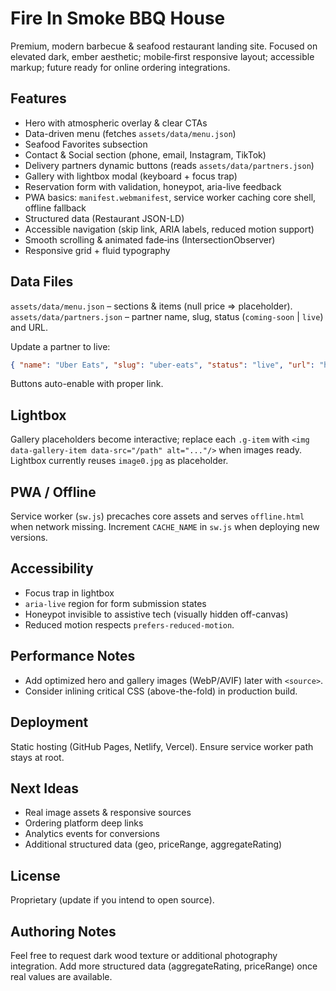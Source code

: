 # Fire In Smoke BBQ House

Premium, modern barbecue & seafood restaurant landing site. Focused on elevated dark, ember aesthetic; mobile‑first responsive layout; accessible markup; future ready for online ordering integrations.

## Features
- Hero with atmospheric overlay & clear CTAs
- Data-driven menu (fetches `assets/data/menu.json`)
- Seafood Favorites subsection
- Contact & Social section (phone, email, Instagram, TikTok)
- Delivery partners dynamic buttons (reads `assets/data/partners.json`)
- Gallery with lightbox modal (keyboard + focus trap)
- Reservation form with validation, honeypot, aria-live feedback
- PWA basics: `manifest.webmanifest`, service worker caching core shell, offline fallback
- Structured data (Restaurant JSON-LD)
- Accessible navigation (skip link, ARIA labels, reduced motion support)
- Smooth scrolling & animated fade‑ins (IntersectionObserver)
- Responsive grid + fluid typography

## Data Files
`assets/data/menu.json` – sections & items (null price => placeholder).  
`assets/data/partners.json` – partner name, slug, status (`coming-soon` | `live`) and URL.

Update a partner to live:
```json
{ "name": "Uber Eats", "slug": "uber-eats", "status": "live", "url": "https://www.ubereats.com/your-store" }
```
Buttons auto-enable with proper link.

## Lightbox
Gallery placeholders become interactive; replace each `.g-item` with `<img data-gallery-item data-src="/path" alt="..."/>` when images ready. Lightbox currently reuses `image0.jpg` as placeholder.

## PWA / Offline
Service worker (`sw.js`) precaches core assets and serves `offline.html` when network missing. Increment `CACHE_NAME` in `sw.js` when deploying new versions.

## Accessibility
- Focus trap in lightbox
- `aria-live` region for form submission states
- Honeypot invisible to assistive tech (visually hidden off-canvas)
- Reduced motion respects `prefers-reduced-motion`.

## Performance Notes
- Add optimized hero and gallery images (WebP/AVIF) later with `<source>`.
- Consider inlining critical CSS (above-the-fold) in production build.

## Deployment
Static hosting (GitHub Pages, Netlify, Vercel). Ensure service worker path stays at root.

## Next Ideas
- Real image assets & responsive sources
- Ordering platform deep links
- Analytics events for conversions
- Additional structured data (geo, priceRange, aggregateRating)

## License
Proprietary (update if you intend to open source).

## Authoring Notes
Feel free to request dark wood texture or additional photography integration. Add more structured data (aggregateRating, priceRange) once real values are available.
